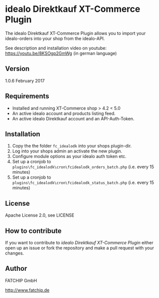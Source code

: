 # idealo Direktkauf XT-Commerce Plugin
The idealo Direktkauf XT-Commerce Plugin allows you to import your idealo-orders into your shop from the idealo-API.

See description and installation video on youtube: https://youtu.be/8KSOgp2GmWg (in german language)

## Version
1.0.6 
February 2017

## Requirements
* Installed and running XT-Commerce shop > 4.2 < 5.0
* An active idealo account and products listing feed.
* An active idealo Direktkauf account and an API-Auth-Token.

## Installation
1. Copy the the folder `fc_idealodk` into your shops plugin-dir.
2. Log into your shops admin an activate the new plugin.
3. Configure module options as your idealo auth token etc.
4. Set up a cronjob to `plugins\fc_idealodk\cron\fcidealodk_orders_batch.php` (i.e. every 15 minutes)
5. Set up a cronjob to `plugins\fc_idealodk\cron\fcidealodk_status_batch.php` (i.e. every 15 minutes)

## License
Apache License 2.0, see LICENSE

## How to contribute
If you want to contribute to *idealo Direktkauf XT-Commerce Plugin* either open up an issue or fork the repository and make a pull request with your changes.

## Author
FATCHIP GmbH

http://www.fatchip.de
